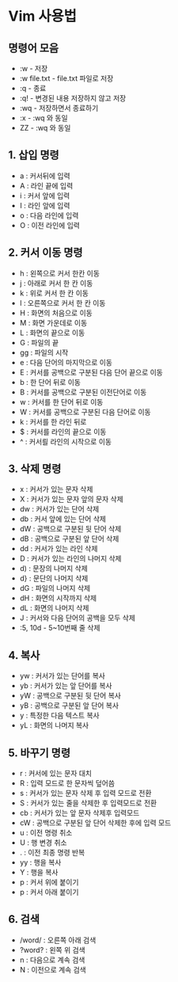 # Vim 사용법

## 명령어 모음

- :w - 저장
- :w file.txt - file.txt 파일로 저장
- :q - 종료
- :q! - 변경된 내용 저장하지 않고 저장
- :wq - 저장하면서 종료하기
- :x - :wq 와 동일
- ZZ - :wq 와 동일

## 1. 삽입 명령

- a : 커서뒤에 입력
- A : 라인 끝에 입력
- i : 커서 앞에 입력
- I : 라인 앞에 입력
- o : 다음 라인에 입력
- O : 이전 라인에 입력

## 2. 커서 이동 명령

- h : 왼쪽으로 커서 한칸 이동
- j : 아래로 커서 한 칸 이동
- k : 위로 커서 한 칸 이동
- l : 오른쪽으로 커서 한 칸 이동
- H : 화면의 처음으로 이동
- M : 화면 가운데로 이동
- L : 화면의 끝으로 이동
- G : 파일의 끝
- gg : 파일의 시작
- e : 다음 단어의 마지막으로 이동
- E : 커서를 공백으로 구분된 다음 단어 끝으로 이동
- b : 한 단어 뒤로 이동
- B : 커서를 공백으로 구분된 이전단어로 이동
- w : 커서를 한 단어 뒤로 이동
- W : 커서를 공백으로 구분된 다음 단어로 이동
- k : 커서를 한 라인 뒤로 
- $ : 커서를 라인의 끝으로 이동
- ^ : 커서릘 라인의 시작으로 이동

## 3. 삭제 명령

- x : 커서가 있는 문자 삭제
- X : 커서가 있는 문자 앞의 문자 삭제
- dw : 커서가 있는 단어 삭제
- db : 커서 앞에 있는 단어 삭제
- dW : 공백으로 구분된 뒷 단어 삭제
- dB : 공백으로 구분된 앞 단어 삭제
- dd : 커서가 있는 라인 삭제
- D : 커서가 있는 라인의 나머지 삭제
- d) : 문장의 나머지 삭제
- d} : 문단의 나머지 삭제
- dG : 파일의 나머지 삭제
- dH : 화면의 시작까지 삭제
- dL : 화면의 나머지 삭제
- J : 커서와 다음 단어의 공백을 모두 삭제
- :5, 10d - 5~10번째 줄 삭제

## 4. 복사 

- yw : 커서가 있는 단어를 복사
- yb : 커서가 있는 앞 단어를 복사
- yW : 공백으로 구분된 뒷 단어 복사
- yB : 공백으로 구분된 앞 단어 복사
- y : 특정한 다음 텍스트 복사
- yL : 화면의 나머지 복사

## 5. 바꾸기 명령

- r : 커서에 있는 문자 대치
- R : 입력 모드로 한 문자씩 덮어씀
- s : 커서가 있는 문자 삭제 후 입력 모드로 전환
- S : 커서가 있는 줄을 삭제한 후 입력모드로 전환
- cb : 커서가 있는 앞 문자 삭제후 입력모드
- cW : 공백으로 구분된 앞 단어 삭제한 후에 입력 모드
- u : 이전 명령 취소
- U : 행 변경 취소
- . : 이전 최종 명령 반복
- yy : 행을 복사
- Y : 행을 복사
- p : 커서 위에 붙이기
- p : 커서 아래 붙이기

## 6. 검색

- /word/ : 오른쪽 아래 검색
- ?word? : 왼쪽 위 검색
- n : 다음으로 계속 검색
- N : 이전으로 계속 검색

